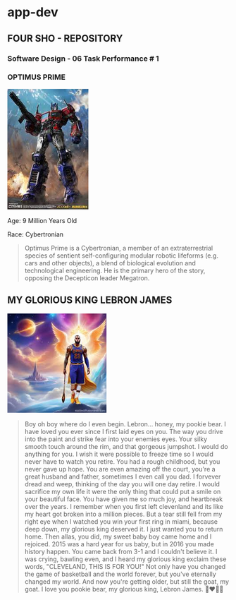 # app-dev
## FOUR SHO - REPOSITORY

### Software Design - 06 Task Performance # 1 

### OPTIMUS PRIME
![Optimus Prime](Optimus.jfif)


Age: 9 Million Years Old

Race: Cybertronian  

>Optimus Prime is a Cybertronian, a member of an extraterrestrial species of sentient self-configuring modular robotic lifeforms (e.g. cars and other objects), a blend of biological evolution and technological engineering. He is the primary hero of the story, opposing the Decepticon leader Megatron.

## MY GLORIOUS KING LEBRON JAMES

![](Lebron.jfif)

> Boy oh boy where do I even begin. Lebron… honey, my pookie bear. I have loved you ever since I first laid eyes on you. The way you drive into the paint and strike fear into your enemies eyes. Your silky smooth touch around the rim, and that gorgeous jumpshot. I would do anything for you. I wish it were possible to freeze time so I would never have to watch you retire. You had a rough childhood, but you never gave up hope. You are even amazing off the court, you're a great husband and father, sometimes I even call you dad. I forvever dread and weep, thinking of the day you will one day retire. I would sacrifice my own life it were the only thing that could put a smile on your beautiful face. You have given me so much joy, and heartbreak over the years. I remember when you first left clevenland and its like my heart got broken into a million pieces. But a tear still fell from my right eye when I watched you win your first ring in miami, because deep down, my glorious king deserved it. I just wanted you to return home. Then allas, you did, my sweet baby boy came home and I rejoiced. 2015 was a hard year for us baby, but in 2016 you made history happen. You came back from 3-1 and I couldn't believe it. I was crying, bawling even, and I heard my glorious king exclaim these words,
"CLEVELAND, THIS IS FOR YOU!" Not only have you changed the game of basketball and the world forever, but you've eternally changed my world. And now you're getting older, but still the goat, my goat. I love you pookie bear, my glorious king, Lebron James. 🥰❤️🫶🏽
